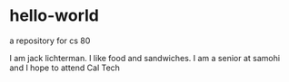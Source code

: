 # hello-world
a repository for cs 80

I am jack lichterman. I like food and sandwiches. I am a senior at samohi and I hope to attend Cal Tech
